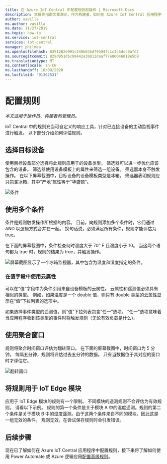 ```yaml
---
title: 在 Azure IoT Central 中配置规则和操作 | Microsoft Docs
description: 本操作指南文章演示，作为构建者，如何在 Azure IoT Central 应用程序中配置基于遥测的规则和操作。
author: vavilla
ms.author: vavilla
ms.date: 11/27/2019
ms.topic: how-to
ms.service: iot-central
services: iot-central
manager: philmea
ms.openlocfilehash: 8391202e991c240b03bd79b947c1c3c6dcc9afd7
ms.sourcegitcommit: 829d951d5c90442a38012daaf77e86046018e5b9
ms.translationtype: MT
ms.contentlocale: zh-CN
ms.lasthandoff: 10/09/2020
ms.locfileid: "91362531"
---
```

# <a name="configure-rules"></a>配置规则

*本文适用于操作员、构建者和管理员。*

IoT Central 中的规则充当可自定义的响应工具，针对已连接设备的主动监视事件进行触发。 以下部分介绍如何评估规则。

## <a name="select-target-devices"></a>选择目标设备

使用目标设备部分选择将此规则应用于的设备类型。 筛选器可以进一步优化应该包含的设备。 筛选器使用设备模板上的属性来筛选一组设备。 筛选器本身不触发操作。 在以下屏幕截图中，目标设备的设备模板类型是冰箱。   筛选器表明规则应只包含冰箱，其中“产地”属性等于“华盛顿”。

![条件](media/howto-configure-rules/filters.png)

## <a name="use-multiple-conditions"></a>使用多个条件

条件是规则触发操作所根据的内容。 目前，向规则添加多个条件时，它们通过 AND 以逻辑方式合并在一起。 换句话说，必须满足所有条件，规则才能评估为 true。  

在下面的屏幕截图中，条件检查何时温度大于 70&deg; F 且湿度小于 10。 当这两个语句都为 true 时，规则的结果为 true，并触发操作。

![屏幕截图显示了一个冰箱监视器，其中包含为温度和湿度指定的条件。](media/howto-configure-rules/conditions.png)

### <a name="use-a-cloud-property-in-a-value-field"></a>在值字段中使用云属性

可以在“值”字段中为条件引用来自设备模板的云属性。 云属性和遥测值必须具有相似的类型。  例如，如果温度是一个 double 值，则只有 double 类型的云属性显示在“值”下拉列表的选项中。

 如果选择事件类型的遥测值，则“值”下拉列表包含“任一”选项。 “任一”选项意味着当应用程序收到该类型的事件时将触发规则（无论有效负载是什么）。

## <a name="use-aggregate-windowing"></a>使用聚合窗口

规则将聚合时间窗口评估为翻转窗口。 在下面的屏幕截图中，时间窗口为 5 分钟。 每隔五分钟，规则将评估过去五分钟的数据。 只有当数据位于其对应的窗口时才评估它。

![翻转窗口](media/howto-configure-rules/tumbling-window.png)

## <a name="use-rules-with-iot-edge-modules"></a>将规则用于 IoT Edge 模块

应用于 IoT Edge 模块的规则有一个限制。 不同模块的遥测规则不会评估为有效规则。 请看以下示例。 规则的第一个条件是关于模块 A 中的温度遥测。规则的第二个条件是关于模块 B 中的湿度遥测。由于这两个条件来自不同的模块，因此这是一组无效的条件。 规则无效，在尝试保存规则时会引发错误。

## <a name="next-steps"></a>后续步骤

现在已了解如何在 Azure IoT Central 应用程序中配置规则，接下来将了解如何使用 Power Automate 或 Azure 逻辑应用[配置高级规则](howto-configure-rules-advanced.md)。
